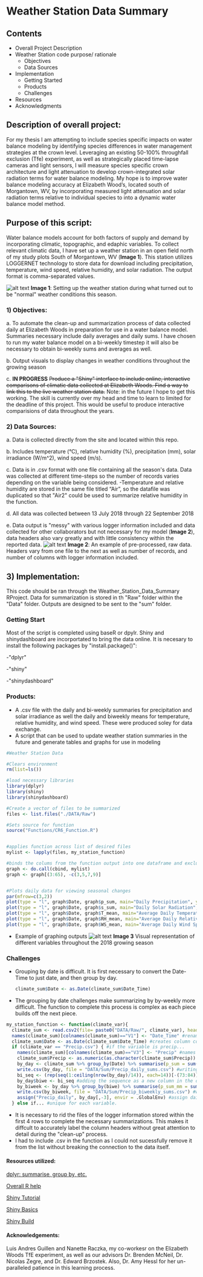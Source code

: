 # Weather Station Data Summary

## Contents
- Overall Project Description
- Weather Station code purpose/ rationale 
  - Objectives
  - Data Sources
- Implementation
  - Getting Started 
  - Products
  - Challenges
- Resources
- Acknowledgments

## Description of overall project:
For my thesis I am attempting to include species specific impacts on water balance modeling by identifying species differences in water management strategies at the crown level. Leveraging an existing 50-100% throughfall exclusion (Tfe) experiment, as well as strategically placed time-lapse cameras and light sensors, I will measure species specific crown architecture and light attenuation to develop crown-integrated solar radiation terms for water balance modeling. My hope is to improve water balance modeling accuracy at Elizabeth Wood’s, located south of Morgantown, WV, by incorporating measured light attenuation and solar radiation terms relative to individual species to into a dynamic water balance model method.  

## Purpose of this script:
Water balance models account for both factors of supply and demand by incorporating climatic, topographic, and edaphic variables. To collect relevant climatic data, I have set up a weather station in an open field north of my study plots South of Morgantown, WV (**Image 1**). This station utilizes LOGGERNET technology to store data for download including precipitation, temperature, wind speed, relative humidity, and solar radiation. The output format is comma-separated values.

![alt text](https://github.com/caseybn/Weather_Station_Data_Summary/blob/master/Pictures/Weather_Station.jpg)
**Image 1**: Setting up the weather station during what turned out to be "normal" weather conditions this season. 

### 1) Objectives:
a. To automate the clean-up and summarization process of data collected daily at Elizabeth Woods in preparation for use in a water balance model. Summaries necessary include daily averages and daily sums. I have chosen to run my water balance model on a bi-weekly timestep it will also be necessary to obtain bi-weekly sums and averages as well.  

b. Output visuals to display changes in weather conditions throughout the growing season

c. **IN PROGRESS** ~~Produce a "Shiny" interface to include online, interactive comparisons of climatic data collected at Elizabeth Woods. Find a way to link this to the live weather station data.~~ Note: in the future I hope to get this working. The skill is currently over my head and time to learn to limited for the deadline of this project. This would be useful to produce interactive comparisions of data throughout the years. 

### 2) Data Sources:
a. Data is collected directly from the site and located within this repo.

b. Includes temperature (°C), relative humidity (%), precipitation (mm), solar irradiance (W/m^2), wind speed (m/s).

c. Data is in .csv format with one file containing all the season's data. Data was collected at different time-steps so the number of records varies depending on the variable being considered.
-Temperature and relative humidity are stored in the same file titled “Air”, so the datafile was duplicated so that "Air2" could be used to summarize relative humidity in the function.

d. All data was collected between 13 July 2018 through 22 September 2018

e. Data output is "messy" with various logger information included and data collected for other collaborators but not necessary for my model (**Image 2**), data headers also vary greatly and with little consistency within the reported data. 
![alt text](https://github.com/caseybn/Weather_Station_Data_Summary/blob/master/Pictures/Messy_data_example.PNG)
**Image 2**: An example of pre-processed, raw data. Headers vary from one file to the next as well as number of records, and number of columns with logger information included.  


## 3) Implementation:
This code should be ran through the Weather_Station_Data_Summary RProject. Data for summarization is stored in th "Raw" folder within the "Data" folder. Outputs are designed to be sent to the "sum" folder.

### Getting Start
Most of the script is completed using baseR or dpylr. Shiny and shinydashboard are incorportated to bring the data online. It is necesary to install the following packages by "install.package()":

-"dplyr"

-"shiny"

-"shinydashboard"
### Products:
- A .csv file with the daily and bi-weekly summaries for precipitation and solar irradiance as well the daily and biweekly means for temperature, relative humidity, and wind speed. These were produced soley for data exchange.
- A script that can be used to update weather station summaries in the future and generate tables and graphs for use in modeling
```R
#Weather Station Data

#Clears environment
rm(list=ls())

#load necessary libraries
library(dplyr)
library(shiny)
library(shinydashboard)

#Create a vector of files to be summarized
files <- list.files("./DATA/Raw")

#Sets source for function
source("Functions/CR6_Function.R")


#applies function across list of desired files 
mylist <- lapply(files, my_station_function)

#binds the colums from the function output into one dataframe and excludes repeated date columsn
graph <- do.call(cbind, mylist)
graph <- graph[(3:65), -c(3,5,7,9)]


#Plots daily data for viewing seasonal changes
par(mfrow=c(3,2))
plot(type = "l", graph$Date, graph$p_sum, main="Daily Precipitation", ylab = "Precipitation(mm)", xlab = "Date")
plot(type = "l", graph$Date, graph$s_sum, main="Daily Solar Radiation", ylab = "Global Solar Radation(W/m^2)", xlab = "Date")
plot(type = "l", graph$Date, graph$T_mean, main="Average Daily Temperature", ylab = "Temperature(°C)", xlab = "Date")
plot(type = "l", graph$Date, graph$RH_mean, main="Average Daily Relative Humidity", ylab = "Relative Humidity(%))", xlab = "Date")
plot(type = "l", graph$Date, graph$WS_mean, main="Average Daily Wind Speed", ylab = "Wind Speed (m/s)", xlab = "Date")
```
- Example of graphing outputs
![alt text](https://github.com/caseybn/Weather_Station_Data_Summary/blob/master/Pictures/Station_Daily_Graphs.png)
**Image 3** Visual representation of different variables throughout the 2018 growing season

### Challenges
- Grouping by date is difficult. It is first necessary to convert the Date-Time to just date, and then group by day.
  ```R
  climate_sum$Date <- as.Date(climate_sum$Date_Time)
  ```
- The grouping by date challenges make summarizing by by-weekly more difficult. The function to complete this process is complex as each piece builds off the next piece. 
```R 
my_station_function <- function(climate_var){
  climate_sum <- read.csv2(file= paste0("DATA/Raw/", climate_var), header = FALSE, sep = ",", skip = 4) #reads in .csv files, excluding the first 4 lines of datalogger info
  names(climate_sum)[colnames(climate_sum)=="V1"] <- "Date_Time" #renames appropriate column including the "Date_Time"
  climate_sum$Date <- as.Date(climate_sum$Date_Time) #creates column containing only the date with no time
  if (climate_var == "Precip.csv") { #if the variable is precip...
    names(climate_sum)[colnames(climate_sum)=="V3"] <- "Precip" #names appropriate column precipitation 
    climate_sum$Precip <- as.numeric(as.character(climate_sum$Precip)) # converts the precip column to numeric while maintaining its value for summarization
    by_day <- climate_sum %>% group_by(Date) %>% summarise(p_sum = sum(Precip)) #sum of precip by day
    write.csv(by_day, file = "DATA/Sum/Precip_daily_sums.csv") #writing results out for sharing
    bi_seq <- (rep(seq(1:ceiling(nrow(by_day)/14)), each=14))[-(73:84)] #biweekly sequence, created from the number of rows and excluding the portion of the sequence without a data record
    by_day$biwe <- bi_seq #adding the sequence as a new column in the daily summary dataframe
    by_biweek <- by_day %>% group_by(biwe) %>% summarise(p_sum_mm = sum(p_sum)) #by-weekly sum of precip using sequence
    write.csv(by_biweek, file = "DATA/Sum/Precip_biweekly_sums.csv") #write results out for sharing
    assign("Precip_daily", by_day[,-3], envir = .GlobalEnv) #assign daily values dataframe to the global environment for graphing 
  } else if... #unique for each variable.
  ```
- It is necessary to rid the files of the logger information stored within the first 4 rows to complete the necessary summarizations. This makes it diffcult to accurately label the column headers without great attention to detail during the "clean-up" process. 
- I had to include .csv in the function as I could not sucessfully remove it from the list without breaking the connection to the data itself. 

#### Resources utilized:
[dplyr: summarise, group by, etc.](https://bookdown.org/ndphillips/YaRrr/dplyr.html)

[Overall R help](ttps://r4ds.had.co.nz/introduction.html)

[Shiny Tutorial](http://rstudio.github.io/shiny/tutorial/#welcome)

[Shiny Basics](https://shiny.rstudio.com/articles/basics.html)

[Shiny Build](https://shiny.rstudio.com/articles/build.html)

#### Acknowledgements: 
Luis Andres Guillen and Nanette Raczka, my co-workesr on the Elizabeth Woods TfE experiment, as well as our advisors Dr. Brenden McNeil, Dr. Nicolas Zegre, and Dr. Edward Brzostek. Also, Dr. Amy Hessl for her un-paralleled patience in this learning process.    

